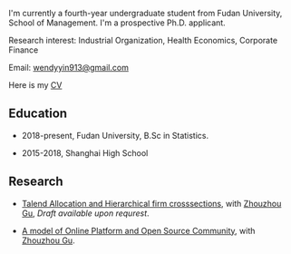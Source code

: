 I'm currently a fourth-year undergraduate student from Fudan University, School of Management. I'm a prospective Ph.D. applicant.

Research interest: Industrial Organization, Health Economics, Corporate Finance 
  
Email: <wendyyin913@gmail.com>

Here is my [CV](/Wenyi_CV.pdf)


## Education

+ 2018-present, Fudan University, B.Sc in Statistics.

+ 2015-2018, Shanghai High School


## Research
  
+ [Talend Allocation and Hierarchical firm crosssections](), with [Zhouzhou Gu](https://oahinih.github.io/homepage/), _Draft available upon requrest_. 

+ [A model of Online Platform and Open Source Community](), with [Zhouzhou Gu](https://oahinih.github.io/homepage/).
